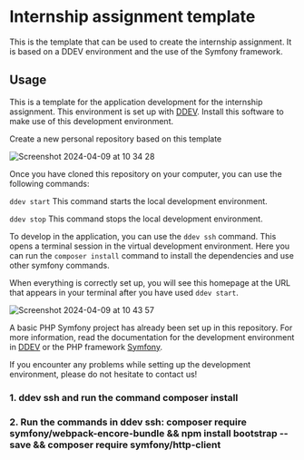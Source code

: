 # Internship assignment template
This is the template that can be used to create the internship assignment. It is based on a DDEV environment and the use of the Symfony framework.

## Usage
This is a template for the application development for the internship assignment. This environment is set up with [DDEV]([https://ddev.readthedocs.io/en/stable/](https://ddev.com/get-started/)). Install this software to make use of this development environment.

Create a new personal repository based on this template

![Screenshot 2024-04-09 at 10 34 28](https://github.com/recranet/internship-assignment-template/assets/36085765/90d8b4a0-8d2e-43c2-8677-3158270ee716)

Once you have cloned this repository on your computer, you can use the following commands:

`ddev start` This command starts the local development environment.

`ddev stop` This command stops the local development environment.

To develop in the application, you can use the `ddev ssh` command. This opens a terminal session in the virtual development environment. Here you can run the `composer install` command to install the dependencies and use other symfony commands.

When everything is correctly set up, you will see this homepage at the URL that appears in your terminal after you have used `ddev start`.

   ![Screenshot 2024-04-09 at 10 43 57](https://github.com/recranet/internship-assignment-template/assets/36085765/1973e08f-af3e-4999-925f-5dc1c9546b78)

A basic PHP Symfony project has already been set up in this repository. For more information, read the documentation for the development environment in [DDEV](https://ddev.readthedocs.io/en/stable/) or the PHP framework [Symfony](https://symfony.com/doc/current/index.html).

If you encounter any problems while setting up the development environment, please do not hesitate to contact us!


### 1. ddev ssh and run the command composer install
### 2. Run the commands in ddev ssh: composer require symfony/webpack-encore-bundle && npm install bootstrap --save && composer require symfony/http-client
